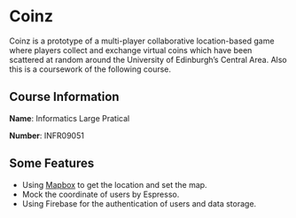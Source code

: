 # Coinz
Coinz is a prototype of a multi-player collaborative location-based game where
players collect and exchange virtual coins which have been scattered at random around
the University of Edinburgh’s Central Area. Also this is a coursework of the following course.

## Course Information
**Name**: Informatics Large Pratical

**Number**: INFR09051

## Some Features
* Using [Mapbox](https://www.mapbox.com/) to get the location and set the map.
* Mock the coordinate of users by Espresso.
* Using Firebase for the authentication of users and data storage.
